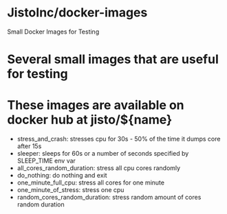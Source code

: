 # JistoInc/docker-images
Small Docker Images for Testing

# Several small images that are useful for testing 

# These images are available on docker hub at jisto/${name}

* stress_and_crash: stresses cpu for 30s - 50% of the time it dumps core after 15s
* sleeper: sleeps for 60s or a number of seconds specified by SLEEP_TIME env var
* all_cores_random_duration: stress all cpu cores randomly
* do_nothing: do nothing and exit
* one_minute_full_cpu: stress all cores for one minute 
* one_minute_of_stress: stress one cpu
* random_cores_random_duration: stress random amount of cores random duration
